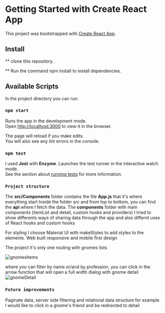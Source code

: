 # Getting Started with Create React App

This project was bootstrapped with [Create React App](https://github.com/facebook/create-react-app).

## Install

** clone this repository.

** Run the command  npm install to install dependencies.


## Available Scripts

In the project directory you can run:

### `npm start`

Runs the app in the development mode.\
Open [http://localhost:3000](http://localhost:3000) to view it in the browser.

The page will reload if you make edits.\
You will also see any lint errors in the console.

### `npm test`
I used **Jest** with **Enzyme**.
Launches the test runner in the interactive watch mode.\
See the section about [running tests](https://facebook.github.io/create-react-app/docs/running-tests) for more information.

### `Project structure`
The **src/Components** folder contains the file **App.js** that it's where everything start
Inside the folder src and from top to bottom, you can find the **api** where I fetch the data. The **components** folder with main components (itemList and detail, custom hooks and providers)
I tried to show differents ways of sharing data through the app and also differnt uses of React hooks and custom hooks

For styling I choose Material UI with makeStyles to add styles to the elements. Web built responsive and mobile first design


The project it's only one routing with gnomes lists

![gnomesItems](https://user-images.githubusercontent.com/13258528/117590514-44601600-b106-11eb-817d-f184cd787450.png)

where you can filter by name or/and by profession, you can click in the arrow function that will open a full width dialog with gnome detail
![gnomeDetail](https://user-images.githubusercontent.com/13258528/117590545-66f22f00-b106-11eb-9412-af7313af1954.png)


### `Future improvements`
Paginate data, server side filtering and relational data structure for example I would like to click in a gnome's friend and be redirected to detail 
